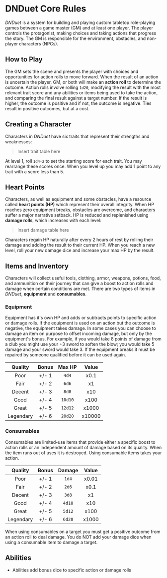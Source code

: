 # DNDuet Core Rules
_DNDuet_ is a system for building and playing custom tabletop role-playing games between a game master (GM) and at least one player. The player controls the protagonist, making choices and taking actions that progress the story. The GM is responsible for the environment, obstacles, and non-player characters (NPCs).

## How to Play
The GM sets the scene and presents the player with choices and opportunities for action rolls to move forward. When the result of an action is uncertain the player, GM, or both will make an **action roll** to determine the outcome. Action rolls involve rolling `1d20`, modifying the result with the most relevant trait score and any abilities or items being used to take the action, and comparing the final result against a target number. If the result is higher, the outcome is positive and if not, the outcome is negative. Ties result in positive outcomes, but at a cost.

## Creating a Character
Characters in _DNDuet_ have six traits that represent their strengths and weaknesses:

> Insert trait table here

At level 1, roll `1d4-2` to set the starting score for each trait. You may rearrange these scores once. When you level up you may add 1 point to any trait with a score less than 5.

## Heart Points
Characters, as well as equipment and some obstacles, have a resource called **heart points (HP)** which represent their overall integrity. When HP reaches zero equipment breaks, obstacles are overcome, and characters suffer a major narrative setback. HP is reduced and replenished using **damage rolls**, which increases with each level:

> Insert damage table here

Characters regain HP naturally after every 2 hours of rest by rolling their damage and adding the result to their current HP. When you reach a new level, roll your new damage dice and increase your max HP by the result.

## Items and Inventory
Characters will collect useful tools, clothing, armor, weapons, potions, food, and ammunition on their journey that can give a boost to action rolls and damage when certain conditions are met. There are two types of items in _DNDuet_, **equipment** and **consumables**.

### Equipment
Equipment has it's own HP and adds or subtracts points to specific action or damage rolls. If the equipment is used on an action but the outcome is negative, the equipment takes damage. In some cases you can choose to damage an item on purpose to offset incoming damage, but only by the equipment's bonus. For example, if you would take 8 points of damage from a club you might use your +3 sword to soften the blow; you would take 5 damage and your sword would take 3. If the equipment breaks it must be repaired by someone qualified before it can be used again.

| Quality | Bonus | Max HP | Value |
|:---:|:---:|:---:|:---:|
| Poor | +/- 1 | `4d4` | x0.1 |
| Fair | +/- 2 | `6d6` | x1 |
| Decent | +/- 3 | `8d8` | x10 |
| Good | +/- 4 | `10d10` | x100 |
| Great | +/- 5 | `12d12` | x1000 |
| Legendary | +/- 6 | `20d20` | x10000 |

### Consumables
Consumables are limited-use items that provide either a specific boost to action rolls or an independent amount of damage based on its quality. When the item runs out of uses it is destroyed. Using consumable items takes your action.

| Quality | Bonus | Damage | Value |
|:---:|:---:|:---:|:---:|
| Poor | +/- 1 | `1d4` | x0.01 |
| Fair | +/- 2 | `2d6` | x0.1 |
| Decent | +/- 3 | `3d8` | x1 |
| Good | +/- 4 | `4d10` | x10 |
| Great | +/- 5 | `5d12` | x100 |
| Legendary | +/- 6 | `6d20` | x1000 |

When using consumables on a target you must get a positive outcome from an action roll to deal damage. You do NOT add your damage dice when using a consumable item to damage a target.

## Abilities



- Abilities add bonus dice to specific action or damage rolls


